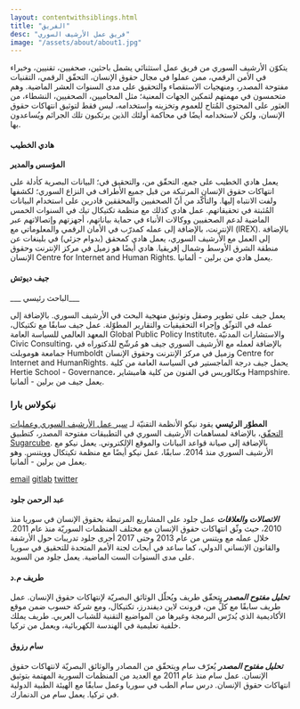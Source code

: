 ```yaml
---
layout: contentwithsiblings.html
title: "الفريق"
desc: "فريق عمل الأرشيف السوري"
image: "/assets/about/about1.jpg"
---
```


يتكوّن الأرشيف السوري من فريق عمل استثنائي يشمل باحثين، صحفيين، تقنيين، وخبراء في الأمن الرقمي، ممن عملوا في مجال حقوق الإنسان، التحقّق الرقمي، التقنيات مفتوحة المصدر، ومنهجيات الاستقصاء والتحقيق على مدى السنوات العشر الماضية.
وهم متحمسون في مهمتهم لتمكين الجهات المعنية؛ مثل المحاميين، الصحفيين، النشطاء، من العثور على المحتوى المُتاح للعموم وتخزينه واستخدامه، ليس فقط لتوثيق انتهاكات حقوق الإنسان، ولكن لاستخدامه أيضًا في محاكمة أولئك الذين يرتكبون تلك الجرائم ويُساعدون بها.

#### هادي الخطيب
__المؤسس والمدير__

يعمل هادي الخطيب على جمع، التحقّق من، والتحقيق في؛ البيانات البصرية كأدلة على انتهاكات حقوق الإنسان المرتبكة من قبل جميع الأطراف في النزاع السوري؛ لكشفها ولفت الانتباه إليها. والتأكّد من أنّ الصحفيين والمحققين قادرين على استخدام البيانات المُثبتة في تحقيقاتهم. عمل هادي كذلك مع منظمة تكتيكال تيك في السنوات الخمس الماضية لدعم الصحفيين ووكالات الأنباء في حماية بياناتهم، أجهزتهم وإتصالاتهم عبر الإنترنت، بالإضافة إلى عمله كمدرّب في الأمان الرقمي والمعلوماتي مع (IREX). بالإضافة إلى العمل مع الأرشيف السوري، يعمل هادي كمحقق (بدوام جزئي) في بلينغات عن منطقة الشرق الأوسط وشمال إفريقيا. هادي أيضًا هو زميل في مركز الإنترنت وحقوق الإنسان Centre for Internet and Human Rights. يعمل هادي من برلين - ألمانيا.

#### جيف ديوتش
___ الباحث رئيسي___

يعمل جيف على تطوير وصقل وتوثيق منهجية البحث في الأرشيف السوري. بالإضافة إلى عمله في التوثّق وإجراء التحقيقيات والتقارير المطوّلة. عمل جيف سابقًا مع تكتيكال، المعهد العالمي للسياسة العامة  Global Public Policy Institute، والاستشارات المدنيّة Civic Consulting، بالإضافة لعمله مع الأرشيف السوري جيف هو مُرشّح للدكتوراه في جمامعة هوموبلت Humboldt وزميل في مركز الإنترنت وحقوق الإنسان Centre for Internet and HumanRights. يحمل جيف درجة الماجستير في السياسة العامة من كلية Hertie School - Governance، وبكالوريس في الفنون من كلية هامبشاير Hampshire. يعمل جيف من برلين - ألمانيا.

### نيكولاس بارا
__المطوّر الرئيسي__
يقود نيكو الأنظمة التقنيّة لـ [سير عمل الأرشيف السوري وعمليات التحقّق](https://github.com/syrianarchive)، بالإضافة لمساهمات الأرشيف السوري في التطبيقات مفتوحة المصدر، كتطبيق [Sugarcube](https://gitlab.com/sugarcube). بالإضافة إلى صيانة قواعد البيانات والموقع الإلكتروني. يعمل نيكو مع الأرشيف السوري منذ 2014.
سابقًا، عمل نيكو أيضًا مع منظمة تكيتكال وويتنس. وهو يعمل من برلين - ألمانيا.

[email](mailto:niko@syrianarchive.org)
[gitlab](https://gitlab.com/nikonikoniko)
[twitter](https://twitter.com/allthatisair)

#### عبد الرحمن جلود
___الاتصالات والعلاقات___
عمل جلود على المشاريع المرتبطة بحقوق الإنسان في سوريا منذ 2010، حيث وثّق انتهاكات حقوق الإنسان مع مختلف المنظمات السوريّة منذ عام 2011. خلال عمله مع ويتنس من عام 2013 وحتى 2017 أجرى جلود تدريبات حول الأرشفة والقانون الإنساني الدولي، كما ساعد في أبحاث لجنة الأمم المتحدة للتحقيق في سوريا على مدى السنوات الست الماضية. يعمل جلود من السويد.

#### طريف م.د
___تحليل مفتوح المصدر___
يتحقّق طريف ويُحلّل الوثائق البصريّة لإنتهاكات حقوق الإنسان. عمل طريف سابقًا مع كلٍّ من، فرونت لاين ديفندرز، تكتيكال، ومع شركة حسوب ضمن موقع الأكاديمية الذي يُدرّس البرمجة وغيرها من المواضيع التقنية للشباب العربي. طريف يملك خلفية تعليمية في الهندسة الكهربائية، ويعمل من تركيا.

#### سام رزوق
___تحليل مفتوح المصدر___
يُعرّف سام ويتحقّق من المصادر والوثائق البصريّة لانتهاكات حقوق الإنسان. عمل سام منذ عام 2011 مع العديد من المنظمات السورية المهتمة بتوثيق انتهاكات حقوق الإنسان.
درس سام الطب في سوريا وعمل سابقًا مع الهيئة الطبية الدولية في تركيا. يعمل سام من الدنمارك.
